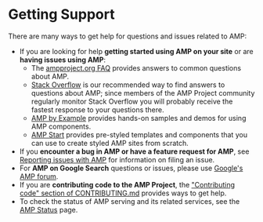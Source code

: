 # Getting Support

There are many ways to get help for questions and issues related to AMP:

- If you are looking for help **getting started using AMP on your site** or are **having issues using AMP**:
    - The [ampproject.org FAQ](https://www.ampproject.org/support/faqs/) provides answers to common questions about AMP.
    - [Stack Overflow](http://stackoverflow.com/questions/tagged/amp-html) is our recommended way to find answers to questions about AMP; since members of the AMP Project community regularly monitor Stack Overflow you will probably receive the fastest response to your questions there.
    - [AMP by Example](https://ampbyexample.com) provides hands-on samples and demos for using AMP components.
    - [AMP Start](https://ampstart.com) provides pre-styled templates and components that you can use to create styled AMP sites from scratch.
- If you **encounter a bug in AMP or have a feature request for AMP**, see [Reporting issues with AMP](CONTRIBUTING.md#reporting-issues-with-amp) for information on filing an issue.
- For **AMP on Google Search** questions or issues, please use [Google's AMP forum](https://goo.gl/utQ1KZ).
- If you are **contributing code to the AMP Project**, the ["Contributing code" section of CONTRIBUTING.md](CONTRIBUTING.md#contributing-code) provides ways to get help.
- To check the status of AMP serving and its related services, see the [AMP Status](https://status.ampproject.org/) page.
